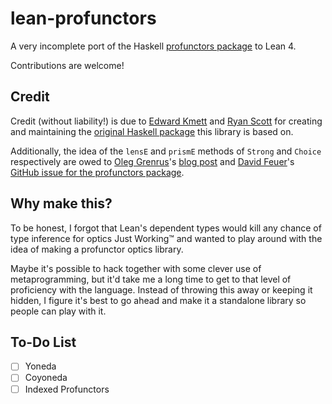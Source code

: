 # lean-profunctors

A very incomplete port of the Haskell [profunctors package](https://hackage.haskell.org/package/profunctors)
to Lean 4.

Contributions are welcome!

## Credit

Credit (without liability!) is due to [Edward Kmett](https://github.com/ekmett) and [Ryan Scott](https://github.com/RyanGlScott)
for creating and maintaining the [original Haskell package](https://hackage.haskell.org/package/profunctors) this library is based on.

Additionally, the idea of the `lensE` and `prismE` methods of `Strong` and `Choice` respectively are owed to [Oleg Grenrus](https://github.com/phadej)'s [blog post](https://oleg.fi/gists/posts/2017-04-18-glassery.html) and [David Feuer](https://github.com/treeowl)'s [GitHub issue for the profunctors package](https://github.com/ekmett/profunctors/issues/47).

## Why make this?

To be honest, I forgot that Lean's dependent types would kill any chance of type inference for optics Just Working™ and wanted to play
around with the idea of making a profunctor optics library.

Maybe it's possible to hack together with some clever use of metaprogramming,
but it'd take me a long time to get to that level of proficiency with the language. Instead of throwing this away or keeping it hidden,
I figure it's best to go ahead and make it a standalone library so people can play with it.

## To-Do List

- [ ] Yoneda
- [ ] Coyoneda
- [ ] Indexed Profunctors
